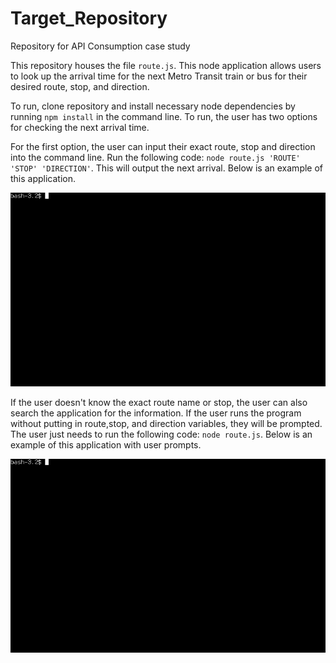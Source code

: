 # Target_Repository
Repository for API Consumption case study

This repository houses the file `route.js`. This node application allows users to look up the arrival time for the next Metro Transit train or bus for their desired route, stop, and direction. 

To run, clone repository and install necessary node dependencies by running `npm install` in the command line. To run, the user has two options for checking the next arrival time. 

For the first option, the user can input their exact route, stop and direction into the command line. Run the following code: `node route.js 'ROUTE' 'STOP' 'DIRECTION'`. This will output the next arrival. Below is an example of this application. 

![Alt Text](./output_manual.gif)

If the user doesn't know the exact route name or stop, the user can also search the application for the information. If the user runs the program without putting in route,stop, and direction variables, they will be prompted. The user just needs to run the following code: `node route.js`. Below is an example of this application with user prompts. 

![Alt Text](./output_inquirer.gif)


